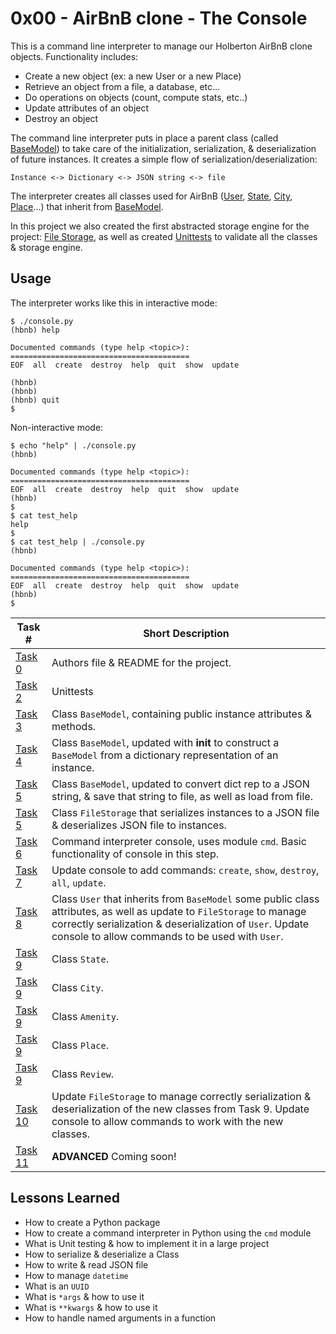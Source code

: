  # 0x00 - AirBnB clone - The Console

This is a command line interpreter to manage our Holberton AirBnB clone objects. Functionality includes:

* Create a new object (ex: a new User or a new Place)
* Retrieve an object from a file, a database, etc...
* Do operations on objects (count, compute stats, etc..)
* Update attributes of an object
* Destroy an object

The command line interpreter puts in place a parent class (called [BaseModel](models/base_model.py)) to take care of the initialization, serialization, & deserialization of future instances. It creates a simple flow of serialization/deserialization: 

`Instance <-> Dictionary <-> JSON string <-> file`

The interpreter creates all classes used for AirBnB ([User](models/user.py), [State](models/state.py), [City](models/city.py), [Place](models/place.py)...) that inherit from [BaseModel](models/base_model.py).

In this project we also created the first abstracted storage engine for the project: [File Storage](models/engine/file_storage.py), as well as created [Unittests](/test/) to validate all the classes & storage engine.

 ## Usage

The interpreter works like this in interactive mode:
```
$ ./console.py
(hbnb) help

Documented commands (type help <topic>):
========================================
EOF  all  create  destroy  help  quit  show  update

(hbnb)
(hbnb)
(hbnb) quit
$
```
Non-interactive mode:
```
$ echo "help" | ./console.py
(hbnb)

Documented commands (type help <topic>):
========================================
EOF  all  create  destroy  help  quit  show  update
(hbnb)
$
$ cat test_help
help
$
$ cat test_help | ./console.py
(hbnb)

Documented commands (type help <topic>):
========================================
EOF  all  create  destroy  help  quit  show  update
(hbnb)
$
```

Task # | Short Description
-------|------------
[Task 0](AUTHORS) | Authors file & README for the project.
[Task 2](test/) | Unittests
[Task 3](models/base_model.py) | Class `BaseModel`, containing public instance attributes & methods.
[Task 4](models/base_model.py) | Class `BaseModel`, updated with __init__ to construct a `BaseModel` from a dictionary representation of an instance.
[Task 5](models/base_model.py) | Class `BaseModel`, updated to convert dict rep to a JSON string, & save that string to file, as well as load from file.
[Task 5](models/engine/file_storage.py) | Class `FileStorage` that serializes instances to a JSON file & deserializes JSON file to instances. 
[Task 6](console.py) | Command interpreter console, uses module `cmd`. Basic functionality of console in this step.
[Task 7](console.py) | Update console to add commands: `create`, `show`, `destroy`, `all`, `update`.
[Task 8](models/user.py) | Class `User` that inherits from `BaseModel` some public class attributes, as well as update to `FileStorage` to manage correctly serialization & deserialization of `User`. Update console to allow commands to be used with `User`.
[Task 9](models/state.py) | Class `State`.
[Task 9](models/city.py) | Class `City`.
[Task 9](models/amenity.py) | Class `Amenity`.
[Task 9](models/place.py) | Class `Place`.
[Task 9](models/review.py) | Class `Review`.
[Task 10](console.py) | Update `FileStorage` to manage correctly serialization & deserialization of the new classes from Task 9. Update console to allow commands to work with the new classes.
[Task 11]() | **ADVANCED** Coming soon!

 ## Lessons Learned
* How to create a Python package
* How to create a command interpreter in Python using the `cmd` module
* What is Unit testing & how to implement it in a large project
* How to serialize & deserialize a Class
* How to write & read JSON file
* How to manage `datetime`
* What is an `UUID`
* What is `*args` & how to use it
* What is `**kwargs` & how to use it
* How to handle named arguments in a function
